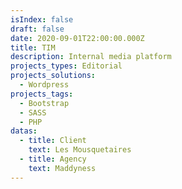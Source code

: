 ```yaml
---
isIndex: false
draft: false
date: 2020-09-01T22:00:00.000Z
title: TIM
description: Internal media platform
projects_types: Editorial
projects_solutions:
  - Wordpress
projects_tags:
  - Bootstrap
  - SASS
  - PHP
datas:
  - title: Client
    text: Les Mousquetaires
  - title: Agency
    text: Maddyness
---
```

